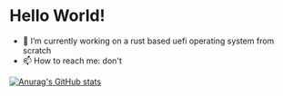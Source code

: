 # Hello World!

- 🔭 I’m currently working on a rust based uefi operating system  from scratch
- 📫 How to reach me: don't

[![Anurag's GitHub stats](https://github-readme-stats.vercel.app/api?username=idomessenberg)](https://github.com/anuraghazra/github-readme-stats)
